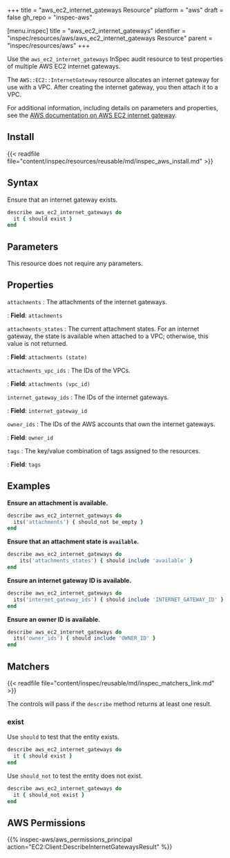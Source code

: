 +++
title = "aws_ec2_internet_gateways Resource"
platform = "aws"
draft = false
gh_repo = "inspec-aws"

[menu.inspec]
title = "aws_ec2_internet_gateways"
identifier = "inspec/resources/aws/aws_ec2_internet_gateways Resource"
parent = "inspec/resources/aws"
+++

Use the `aws_ec2_internet_gateways` InSpec audit resource to test properties of multiple AWS EC2 internet gateways.

The `AWS::EC2::InternetGateway` resource allocates an internet gateway for use with a VPC. After creating the internet gateway, you then attach it to a VPC.

For additional information, including details on parameters and properties, see the [AWS documentation on AWS EC2 internet gateway](https://docs.aws.amazon.com/AWSCloudFormation/latest/UserGuide/aws-resource-ec2-internetgateway.html).

## Install

{{< readfile file="content/inspec/resources/reusable/md/inspec_aws_install.md" >}}

## Syntax

Ensure that an internet gateway exists.

```ruby
describe aws_ec2_internet_gateways do
  it { should exist }
end
```

## Parameters

This resource does not require any parameters.

## Properties

`attachments`
: The attachments of the internet gateways.

: **Field**: `attachments`

`attachments_states`
: The current attachment states. For an internet gateway, the state is available when attached to a VPC; otherwise, this value is not returned.

: **Field**: `attachments (state)`

`attachments_vpc_ids`
: The IDs of the VPCs.

: **Field**: `attachments (vpc_id)`

`internet_gateway_ids`
: The IDs of the internet gateways.

: **Field**: `internet_gateway_id`

`owner_ids`
: The IDs of the AWS accounts that own the internet gateways.

: **Field**: `owner_id`

`tags`
: The key/value combination of tags assigned to the resources.

: **Field**: `tags`

## Examples

**Ensure an attachment is available.**

```ruby
describe aws_ec2_internet_gateways do
  its('attachments') { should_not be_empty }
end
```

**Ensure that an attachment state is `available`.**

```ruby
describe aws_ec2_internet_gateways do
    its('attachments_states') { should include 'available' }
end
```

**Ensure an internet gateway ID is available.**

```ruby
describe aws_ec2_internet_gateways do
  its('internet_gateway_ids') { should include 'INTERNET_GATEWAY_ID' }
end
```

**Ensure an owner ID is available.**

```ruby
describe aws_ec2_internet_gateways do
  its('owner_ids') { should include 'OWNER_ID' }
end
```

## Matchers

{{< readfile file="content/inspec/reusable/md/inspec_matchers_link.md" >}}

The controls will pass if the `describe` method returns at least one result.

### exist

Use `should` to test that the entity exists.

```ruby
describe aws_ec2_internet_gateways do
  it { should exist }
end
```

Use `should_not` to test the entity does not exist.

```ruby
describe aws_ec2_internet_gateways do
  it { should_not exist }
end
```

## AWS Permissions

{{% inspec-aws/aws_permissions_principal action="EC2:Client:DescribeInternetGatewaysResult" %}}

